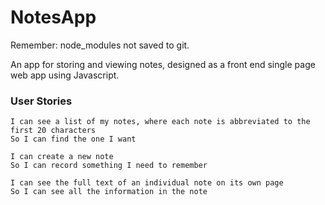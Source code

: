 # NotesApp

Remember: node_modules not saved to git.

An app for storing and viewing notes, designed as a front end single page web app using Javascript.

### User Stories

```As a programmer
I can see a list of my notes, where each note is abbreviated to the first 20 characters
So I can find the one I want
```

```As a programmer
I can create a new note
So I can record something I need to remember
```

```As a programmer
I can see the full text of an individual note on its own page
So I can see all the information in the note
```
